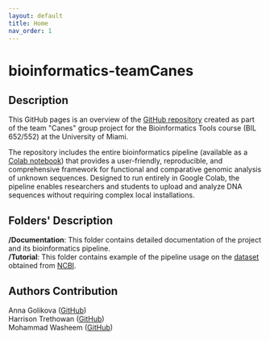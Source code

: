 ```yaml
---
layout: default
title: Home
nav_order: 1
---
```


# bioinformatics-teamCanes

## Description

This GitHub pages is an overview of the [GitHub repository](https://github.com/luquelab/bioinformatics-teamCanes) created as part of the team "Canes" group project for the Bioinformatics Tools course (BIL 652/552) at the University of Miami.

The repository includes the entire bioinformatics pipeline (available as a [Colab notebook](https://colab.research.google.com/github/luquelab/bioinformatics-teamCanes/blob/main/notebooks/main_pipeline.ipynb)) that provides a user-friendly, reproducible, and comprehensive framework for functional and comparative genomic analysis of unknown sequences. Designed to run entirely in Google Colab, the pipeline enables researchers and students to upload and analyze DNA sequences without requiring complex local installations.


## Folders' Description

**/Documentation**: This folder contains detailed documentation of the project and its bioinformatics pipeline.  
**/Tutorial**: This folder contains example of the pipeline usage on the [dataset](https://github.com/luquelab/bioinformatics-teamCanes/tree/main/examples/sequences.fasta) obtained from [NCBI](https://www.ncbi.nlm.nih.gov/).  


## Authors Contribution
Anna Golikova ([GitHub](https://github.com/anna-golikova))  
Harrison Trethowan ([GitHub](https://github.com/HJTrethowan))  
Mohammad Washeem ([GitHub](https://github.com/mowasheem1))  
